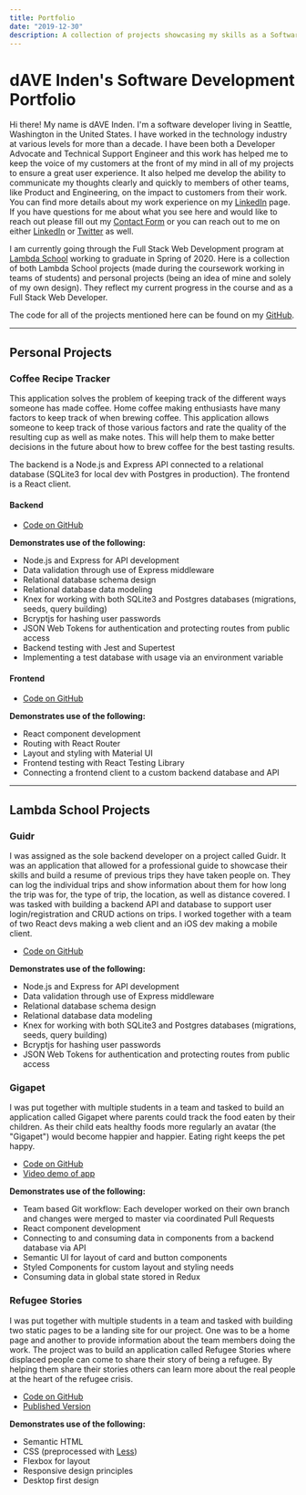 ```yaml
---
title: Portfolio
date: "2019-12-30"
description: A collection of projects showcasing my skills as a Software Developer
---
```


# dAVE Inden's Software Development Portfolio

Hi there! My name is dAVE Inden. I'm a software developer living in Seattle, Washington in the United States. I have worked in the technology industry at various levels for more than a decade. I have been both a Developer Advocate and Technical Support Engineer and this work has helped me to keep the voice of my customers at the front of my mind in all of my projects to ensure a great user experience. It also helped me develop the ability to communicate my thoughts clearly and quickly to members of other teams, like Product and Engineering, on the impact to customers from their work. You can find more details about my work experience on my [LinkedIn](https://www.linkedin.com/in/davidinden/) page. If you have questions for me about what you see here and would like to reach out please fill out my [Contact Form](https://forms.gle/UqLk3EjGZspfCavL7) or you can reach out to me on either [LinkedIn](https://www.linkedin.com/in/davidinden/) or [Twitter](https://twitter.com/daveskull81) as well.

I am currently going through the Full Stack Web Development program at [Lambda School](https://lambdaschool.com/courses/full-stack-web-development) working to graduate in Spring of 2020. Here is a collection of both Lambda School projects (made during the coursework working in teams of students) and personal projects (being an idea of mine and solely of my own design). They reflect my current progress in the course and as a Full Stack Web Developer.

The code for all of the projects mentioned here can be found on my [GitHub](https://github.com/daveskull81).

---

## Personal Projects

### **Coffee Recipe Tracker**

This application solves the problem of keeping track of the different ways someone has made coffee. Home coffee making enthusiasts have many factors to keep track of when brewing coffee. This application allows someone to keep track of those various factors and rate the quality of the resulting cup as well as make notes. This will help them to make better decisions in the future about how to brew coffee for the best tasting results.

The backend is a Node.js and Express API connected to a relational database (SQLite3 for local dev with Postgres in production). The frontend is a React client.

#### **Backend**

* [Code on GitHub](https://github.com/daveskull81/coffee-recipe-tracker-api)

**Demonstrates use of the following:**

* Node.js and Express for API development
* Data validation through use of Express middleware
* Relational database schema design
* Relational database data modeling
* Knex for working with both SQLite3 and Postgres databases (migrations, seeds, query building)
* Bcryptjs for hashing user passwords
* JSON Web Tokens for authentication and protecting routes from public access
* Backend testing with Jest and Supertest
* Implementing a test database with usage via an environment variable

#### **Frontend**

* [Code on GitHub](https://github.com/daveskull81/coffee-recipe-tracker-front-end)

**Demonstrates use of the following:**

* React component development
* Routing with React Router
* Layout and styling with Material UI
* Frontend testing with React Testing Library
* Connecting a frontend client to a custom backend database and API

---

## Lambda School Projects

### Guidr

I was assigned as the sole backend developer on a project called Guidr. It was an application that allowed for a professional guide to showcase their skills and build a resume of previous trips they have taken people on. They can log the individual trips and show information about them for how long the trip was for, the type of trip, the location, as well as distance covered. I was tasked with building a backend API and database to support user login/registration and CRUD actions on trips. I worked together with a team of two React devs making a web client and an iOS dev making a mobile client.

* [Code on GitHub](https://github.com/Buildweek-guidr/backend)

**Demonstrates use of the following:**

* Node.js and Express for API development
* Data validation through use of Express middleware
* Relational database schema design
* Relational database data modeling
* Knex for working with both SQLite3 and Postgres databases (migrations, seeds, query building)
* Bcryptjs for hashing user passwords
* JSON Web Tokens for authentication and protecting routes from public access

### **Gigapet**

I was put together with multiple students in a team and tasked to build an application called Gigapet where parents could track the food eaten by their children. As their child eats healthy foods more regularly an avatar (the "Gigapet") would become happier and happier. Eating right keeps the pet happy.

* [Code on GitHub](https://github.com/daveskull81/Gigapet-FE)
* [Video demo of app](https://youtu.be/5hbrnGxfslY)

**Demonstrates use of the following:**

* Team based Git workflow: Each developer worked on their own branch and changes were merged to master via coordinated Pull Requests
* React component development
* Connecting to and consuming data in components from a backend database via API
* Semantic UI for layout of card and button components
* Styled Components for custom layout and styling needs
* Consuming data in global state stored in Redux

### **Refugee Stories**

I was put together with multiple students in a team and tasked with building two static pages to be a landing site for our project. One was to be a home page and another to provide information about the team members doing the work. The project was to build an application called Refugee Stories where displaced people can come to share their story of being a refugee. By helping them share their stories others can learn more about the real people at the heart of the refugee crisis.

* [Code on GitHub](https://github.com/daveskull81/refugee-stories)
* [Published Version](https://daveskull81.github.io/refugee-stories/)

**Demonstrates use of the following:**
* Semantic HTML
* CSS (preprocessed with [Less](http://lesscss.org))
* Flexbox for layout
* Responsive design principles
* Desktop first design
